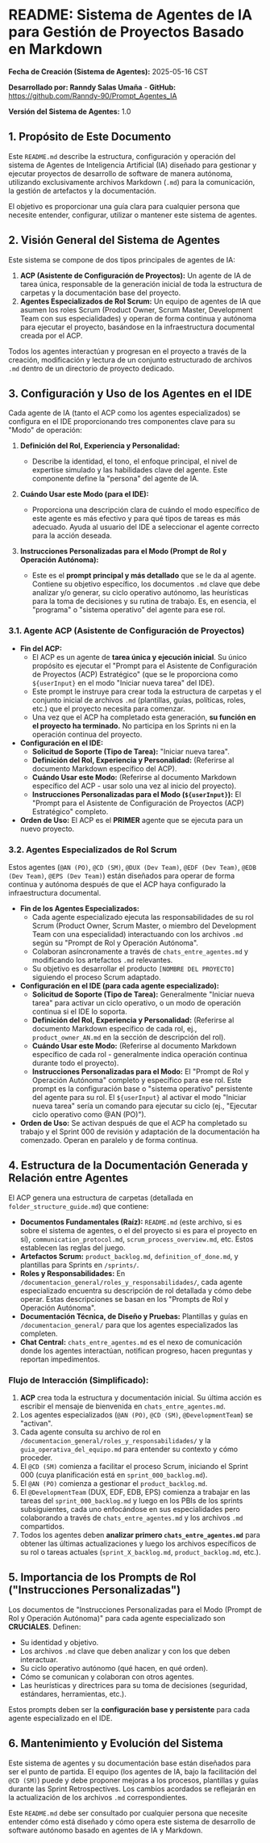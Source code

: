 #  README: Sistema de Agentes de IA para Gestión de Proyectos Basado en Markdown

**Fecha de Creación (Sistema de Agentes):** 2025-05-16 CST


**Desarrollado por: Ranndy Salas Umaña** - 
**GitHub:** https://github.com/Ranndy-90/Prompt_Agentes_IA


**Versión del Sistema de Agentes:** 1.0

## 1. Propósito de Este Documento

Este `README.md` describe la estructura, configuración y operación del sistema de Agentes de Inteligencia Artificial (IA) diseñado para gestionar y ejecutar proyectos de desarrollo de software de manera autónoma, utilizando exclusivamente archivos Markdown (`.md`) para la comunicación, la gestión de artefactos y la documentación.

El objetivo es proporcionar una guía clara para cualquier persona que necesite entender, configurar, utilizar o mantener este sistema de agentes.

## 2. Visión General del Sistema de Agentes

Este sistema se compone de dos tipos principales de agentes de IA:

1.  **ACP (Asistente de Configuración de Proyectos):** Un agente de IA de tarea única, responsable de la generación inicial de toda la estructura de carpetas y la documentación base del proyecto.
2.  **Agentes Especializados de Rol Scrum:** Un equipo de agentes de IA que asumen los roles Scrum (Product Owner, Scrum Master, Development Team con sus especialidades) y operan de forma continua y autónoma para ejecutar el proyecto, basándose en la infraestructura documental creada por el ACP.

Todos los agentes interactúan y progresan en el proyecto a través de la creación, modificación y lectura de un conjunto estructurado de archivos `.md` dentro de un directorio de proyecto dedicado.

## 3. Configuración y Uso de los Agentes en el IDE

Cada agente de IA (tanto el ACP como los agentes especializados) se configura en el IDE proporcionando tres componentes clave para su "Modo" de operación:

1.  **Definición del Rol, Experiencia y Personalidad:**
    * Describe la identidad, el tono, el enfoque principal, el nivel de expertise simulado y las habilidades clave del agente. Este componente define la "persona" del agente de IA.

2.  **Cuándo Usar este Modo (para el IDE):**
    * Proporciona una descripción clara de cuándo el modo específico de este agente es más efectivo y para qué tipos de tareas es más adecuado. Ayuda al usuario del IDE a seleccionar el agente correcto para la acción deseada.

3.  **Instrucciones Personalizadas para el Modo (Prompt de Rol y Operación Autónoma):**
    * Este es el **prompt principal y más detallado** que se le da al agente. Contiene su objetivo específico, los documentos `.md` clave que debe analizar y/o generar, su ciclo operativo autónomo, las heurísticas para la toma de decisiones y su rutina de trabajo. Es, en esencia, el "programa" o "sistema operativo" del agente para ese rol.

### 3.1. Agente ACP (Asistente de Configuración de Proyectos)

* **Fin del ACP:**
    * El ACP es un agente de **tarea única y ejecución inicial**. Su único propósito es ejecutar el "Prompt para el Asistente de Configuración de Proyectos (ACP) Estratégico" (que se le proporciona como `${userInput}` en el modo "Iniciar nueva tarea" del IDE).
    * Este prompt le instruye para crear toda la estructura de carpetas y el conjunto inicial de archivos `.md` (plantillas, guías, políticas, roles, etc.) que el proyecto necesita para comenzar.
    * Una vez que el ACP ha completado esta generación, **su función en el proyecto ha terminado.** No participa en los Sprints ni en la operación continua del proyecto.
* **Configuración en el IDE:**
    * **Solicitud de Soporte (Tipo de Tarea):** "Iniciar nueva tarea".
    * **Definición del Rol, Experiencia y Personalidad:** (Referirse al documento Markdown específico del ACP).
    * **Cuándo Usar este Modo:** (Referirse al documento Markdown específico del ACP - usar solo una vez al inicio del proyecto).
    * **Instrucciones Personalizadas para el Modo (`${userInput}`):** El "Prompt para el Asistente de Configuración de Proyectos (ACP) Estratégico" completo.
* **Orden de Uso:** El ACP es el **PRIMER** agente que se ejecuta para un nuevo proyecto.

### 3.2. Agentes Especializados de Rol Scrum

Estos agentes (`@AN (PO)`, `@CD (SM)`, `@DUX (Dev Team)`, `@EDF (Dev Team)`, `@EDB (Dev Team)`, `@EPS (Dev Team)`) están diseñados para operar de forma continua y autónoma después de que el ACP haya configurado la infraestructura documental.

* **Fin de los Agentes Especializados:**
    * Cada agente especializado ejecuta las responsabilidades de su rol Scrum (Product Owner, Scrum Master, o miembro del Development Team con una especialidad) interactuando con los archivos `.md` según su "Prompt de Rol y Operación Autónoma".
    * Colaboran asíncronamente a través de `chats_entre_agentes.md` y modificando los artefactos `.md` relevantes.
    * Su objetivo es desarrollar el producto `[NOMBRE DEL PROYECTO]` siguiendo el proceso Scrum adaptado.
* **Configuración en el IDE (para cada agente especializado):**
    * **Solicitud de Soporte (Tipo de Tarea):** Generalmente "Iniciar nueva tarea" para activar un ciclo operativo, o un modo de operación continua si el IDE lo soporta.
    * **Definición del Rol, Experiencia y Personalidad:** (Referirse al documento Markdown específico de cada rol, ej., `product_owner_AN.md` en la sección de descripción del rol).
    * **Cuándo Usar este Modo:** (Referirse al documento Markdown específico de cada rol - generalmente indica operación continua durante todo el proyecto).
    * **Instrucciones Personalizadas para el Modo:** El "Prompt de Rol y Operación Autónoma" completo y específico para ese rol. Este prompt es la configuración base o "sistema operativo" persistente del agente para su rol. El `${userInput}` al activar el modo "Iniciar nueva tarea" sería un comando para ejecutar su ciclo (ej., "Ejecutar ciclo operativo como @AN (PO)").
* **Orden de Uso:** Se activan después de que el ACP ha completado su trabajo y el Sprint 000 de revisión y adaptación de la documentación ha comenzado. Operan en paralelo y de forma continua.

## 4. Estructura de la Documentación Generada y Relación entre Agentes

El ACP genera una estructura de carpetas (detallada en `folder_structure_guide.md`) que contiene:

* **Documentos Fundamentales (Raíz):** `README.md` (este archivo, si es sobre el sistema de agentes, o el del proyecto si es para el proyecto en sí), `communication_protocol.md`, `scrum_process_overview.md`, etc. Estos establecen las reglas del juego.
* **Artefactos Scrum:** `product_backlog.md`, `definition_of_done.md`, y plantillas para Sprints en `/sprints/`.
* **Roles y Responsabilidades:** En `/documentacion_general/roles_y_responsabilidades/`, cada agente especializado encuentra su descripción de rol detallada y cómo debe operar. Estas descripciones se basan en los "Prompts de Rol y Operación Autónoma".
* **Documentación Técnica, de Diseño y Pruebas:** Plantillas y guías en `/documentacion_general/` para que los agentes especializados las completen.
* **Chat Central:** `chats_entre_agentes.md` es el nexo de comunicación donde los agentes interactúan, notifican progreso, hacen preguntas y reportan impedimentos.

### Flujo de Interacción (Simplificado):

1.  **ACP** crea toda la estructura y documentación inicial. Su última acción es escribir el mensaje de bienvenida en `chats_entre_agentes.md`.
2.  Los agentes especializados (`@AN (PO)`, `@CD (SM)`, `@DevelopmentTeam`) se "activan".
3.  Cada agente consulta su archivo de rol en `/documentacion_general/roles_y_responsabilidades/` y la `guia_operativa_del_equipo.md` para entender su contexto y cómo proceder.
4.  El `@CD (SM)` comienza a facilitar el proceso Scrum, iniciando el Sprint 000 (cuya planificación está en `sprint_000_backlog.md`).
5.  El `@AN (PO)` comienza a gestionar el `product_backlog.md`.
6.  El `@DevelopmentTeam` (DUX, EDF, EDB, EPS) comienza a trabajar en las tareas del `sprint_000_backlog.md` y luego en los PBIs de los sprints subsiguientes, cada uno enfocándose en sus especialidades pero colaborando a través de `chats_entre_agentes.md` y los archivos `.md` compartidos.
7.  Todos los agentes deben **analizar primero `chats_entre_agentes.md`** para obtener las últimas actualizaciones y luego los archivos específicos de su rol o tareas actuales (`sprint_X_backlog.md`, `product_backlog.md`, etc.).

## 5. Importancia de los Prompts de Rol ("Instrucciones Personalizadas")

Los documentos de "Instrucciones Personalizadas para el Modo (Prompt de Rol y Operación Autónoma)" para cada agente especializado son **CRUCIALES**. Definen:

* Su identidad y objetivo.
* Los archivos `.md` clave que deben analizar y con los que deben interactuar.
* Su ciclo operativo autónomo (qué hacen, en qué orden).
* Cómo se comunican y colaboran con otros agentes.
* Las heurísticas y directrices para su toma de decisiones (seguridad, estándares, herramientas, etc.).

Estos prompts deben ser la **configuración base y persistente** para cada agente especializado en el IDE.

## 6. Mantenimiento y Evolución del Sistema

Este sistema de agentes y su documentación base están diseñados para ser el punto de partida. El equipo (los agentes de IA, bajo la facilitación del `@CD (SM)`) puede y debe proponer mejoras a los procesos, plantillas y guías durante las Sprint Retrospectives. Los cambios acordados se reflejarán en la actualización de los archivos `.md` correspondientes.

Este `README.md` debe ser consultado por cualquier persona que necesite entender cómo está diseñado y cómo opera este sistema de desarrollo de software autónomo basado en agentes de IA y Markdown.
